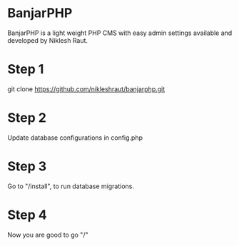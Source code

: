 # BanjarPHP
BanjarPHP is a light weight PHP CMS with easy admin settings available and developed by Niklesh Raut.

# Step 1
git clone https://github.com/nikleshraut/banjarphp.git

# Step 2
Update database configurations in config.php

# Step 3
Go to "/install", to run database migrations.

# Step 4
Now you are good to go "/"